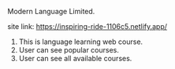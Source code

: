 Modern Language Limited.

site link: https://inspiring-ride-1106c5.netlify.app/

1. This is language learning web course.
2. User can see popular courses.
3. User can see all available courses.